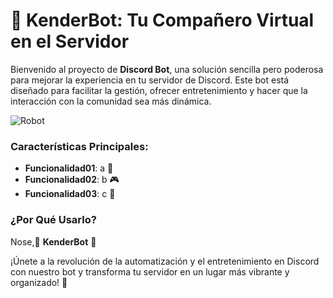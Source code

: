 # 🤖 KenderBot: Tu Compañero Virtual en el Servidor

Bienvenido al proyecto de **Discord Bot**, una solución sencilla pero poderosa para mejorar la experiencia en tu servidor de Discord. Este bot está diseñado para facilitar la gestión, ofrecer entretenimiento y hacer que la interacción con la comunidad sea más dinámica.

![Robot](https://externlabs.com/blogs/wp-content/uploads/2023/04/discord-bot-1.jpg)

### Características Principales:

- **Funcionalidad01**: a 🚀
- **Funcionalidad02**: b 🎮
- **Funcionalidad03**: c 🔧

### ¿Por Qué Usarlo?

Nose,🌟 **KenderBot** 🌟

¡Únete a la revolución de la automatización y el entretenimiento en Discord con nuestro bot y transforma tu servidor en un lugar más vibrante y organizado! 🎉

